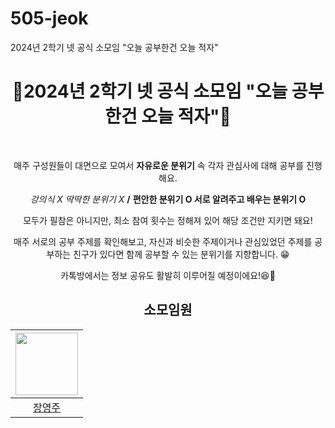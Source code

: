 # 505-jeok
2024년 2학기 넷 공식 소모임 "오늘 공부한건 오늘 적자"

<div align=center>
<h1> 📝2024년 2학기 넷 공식 소모임 "오늘 공부한건 오늘 적자"📝 </h1>

<br/>

매주 구성원들이 대면으로 모여서 **자유로운 분위기** 속 각자 관심사에 대해 공부를 진행해요.

*강의식 X 딱딱한 분위기 X* **/** **편안한 분위기 O 서로 알려주고 배우는 분위기 O**

모두가 필참은 아니지만, 최소 참여 횟수는 정해져 있어 해당 조건만 지키면 돼요!

매주 서로의 공부 주제를 확인해보고, 자신과 비슷한 주제이거나
관심있었던 주제를 공부하는 친구가 있다면 함께 공부할 수 있는 분위기를 지향합니다. 😁


카톡방에서는 정보 공유도 활발히 이루어질 예정이에요!😆🔗


<h2> 소모임원 </h2>

|<img src="https://avatars.githubusercontent.com/u/111039206?v=4" width="100"/>|
|:---:|
|[장영주](https://github.com/youngju6143/)|
